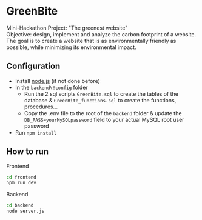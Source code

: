 # GreenBite

Mini-Hackathon Project: "The greenest website" <br/>
Objective: design, implement and analyze the carbon footprint of a website. The goal is to create a website that is as environmentally friendly as possible, while minimizing its environmental impact.


## Configuration

- Install [node.js](https://nodejs.org/fr/download) (if not done before)
- In the ```backend\!config``` folder
  - Run the 2 sql scripts ```GreenBite.sql``` to create the tables of the database & ```GreenBite_functions.sql``` to create the functions, procedures...
  - Copy the .env file to the root of the ```backend``` folder & update the ```DB_PASS=yourMySQLpassword``` field to your actual MySQL root user password
- Run ```npm install```


## How to run
Frontend
```bash
cd frontend
npm run dev
```

Backend
```bash
cd backend
node server.js
```